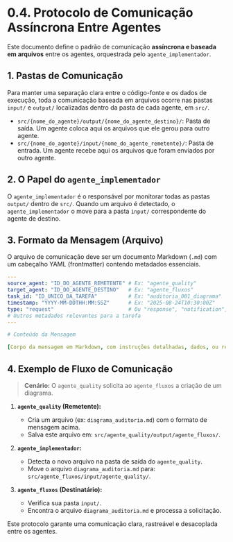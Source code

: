 
# 0.4. Protocolo de Comunicação Assíncrona Entre Agentes

Este documento define o padrão de comunicação **assíncrona e baseada em arquivos** entre os agentes, orquestrada pelo `agente_implementador`.

## 1. Pastas de Comunicação

Para manter uma separação clara entre o código-fonte e os dados de execução, toda a comunicação baseada em arquivos ocorre nas pastas `input/` e `output/` localizadas dentro da pasta de cada agente, em `src/`.

-   `src/{nome_do_agente}/output/{nome_do_agente_destino}/`: Pasta de saída. Um agente coloca aqui os arquivos que ele gerou para outro agente.
-   `src/{nome_do_agente}/input/{nome_do_agente_remetente}/`: Pasta de entrada. Um agente recebe aqui os arquivos que foram enviados por outro agente.

## 2. O Papel do `agente_implementador`

O `agente_implementador` é o responsável por monitorar todas as pastas `output/` dentro de `src/`. Quando um arquivo é detectado, o `agente_implementador` o move para a pasta `input/` correspondente do agente de destino.

## 3. Formato da Mensagem (Arquivo)

O arquivo de comunicação deve ser um documento Markdown (`.md`) com um cabeçalho YAML (frontmatter) contendo metadados essenciais.

```yaml
---
source_agent: "ID_DO_AGENTE_REMETENTE" # Ex: "agente_quality"
target_agent: "ID_DO_AGENTE_DESTINO"   # Ex: "agente_fluxos"
task_id: "ID_UNICO_DA_TAREFA"          # Ex: "auditoria_001_diagrama"
timestamp: "YYYY-MM-DDTHH:MM:SSZ"      # Ex: "2025-08-24T10:30:00Z"
type: "request"                        # Ou "response", "notification", etc.
# Outros metadados relevantes para a tarefa
---

# Conteúdo da Mensagem

[Corpo da mensagem em Markdown, com instruções detalhadas, dados, ou resultados.]
```

## 4. Exemplo de Fluxo de Comunicação

> **Cenário:** O `agente_quality` solicita ao `agente_fluxos` a criação de um diagrama.

1.  **`agente_quality` (Remetente):**
    *   Cria um arquivo (ex: `diagrama_auditoria.md`) com o formato de mensagem acima.
    *   Salva este arquivo em: `src/agente_quality/output/agente_fluxos/`.

2.  **`agente_implementador`:**
    *   Detecta o novo arquivo na pasta de saída do `agente_quality`.
    *   Move o arquivo `diagrama_auditoria.md` para: `src/agente_fluxos/input/agente_quality/`.

3.  **`agente_fluxos` (Destinatário):**
    *   Verifica sua pasta `input/`.
    *   Encontra o arquivo `diagrama_auditoria.md` e processa a solicitação.

Este protocolo garante uma comunicação clara, rastreável e desacoplada entre os agentes.
